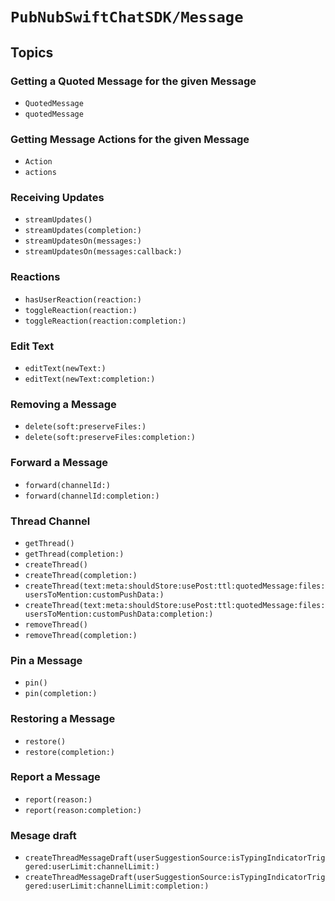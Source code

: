 # ``PubNubSwiftChatSDK/Message``

## Topics

### Getting a Quoted Message for the given Message

- ``QuotedMessage``
- ``quotedMessage``

### Getting Message Actions for the given Message

- ``Action``
- ``actions``

### Receiving Updates

- ``streamUpdates()``
- ``streamUpdates(completion:)``
- ``streamUpdatesOn(messages:)``
- ``streamUpdatesOn(messages:callback:)``

### Reactions

- ``hasUserReaction(reaction:)``
- ``toggleReaction(reaction:)``
- ``toggleReaction(reaction:completion:)``

### Edit Text

- ``editText(newText:)``
- ``editText(newText:completion:)``

### Removing a Message

- ``delete(soft:preserveFiles:)``
- ``delete(soft:preserveFiles:completion:)``

### Forward a Message

- ``forward(channelId:)``
- ``forward(channelId:completion:)``

### Thread Channel

- ``getThread()``
- ``getThread(completion:)``
- ``createThread()``
- ``createThread(completion:)``
- ``createThread(text:meta:shouldStore:usePost:ttl:quotedMessage:files:usersToMention:customPushData:)``
- ``createThread(text:meta:shouldStore:usePost:ttl:quotedMessage:files:usersToMention:customPushData:completion:)``
- ``removeThread()``
- ``removeThread(completion:)``

### Pin a Message

- ``pin()``
- ``pin(completion:)``

### Restoring a Message

- ``restore()``
- ``restore(completion:)``

### Report a Message

- ``report(reason:)``
- ``report(reason:completion:)``

### Mesage draft

- ``createThreadMessageDraft(userSuggestionSource:isTypingIndicatorTriggered:userLimit:channelLimit:)``
- ``createThreadMessageDraft(userSuggestionSource:isTypingIndicatorTriggered:userLimit:channelLimit:completion:)``

